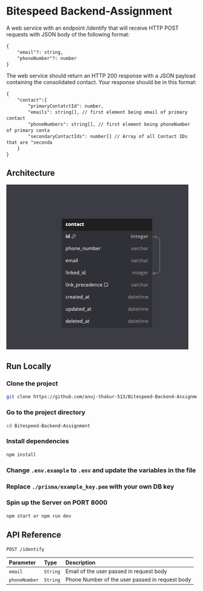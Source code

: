 # Bitespeed Backend-Assignment

A web service with an endpoint /identify that will receive HTTP POST requests with
JSON body of the following format:

```
{
    "email"?: string,
    "phoneNumber"?: number
}
```

The web service should return an HTTP 200 response with a JSON payload containing the consolidated contact.
Your response should be in this format:

```
{
    "contact":{
        "primaryContatctId": number,
        "emails": string[], // first element being email of primary contact
        "phoneNumbers": string[], // first element being phoneNumber of primary conta
        "secondaryContactIds": number[] // Array of all Contact IDs that are "seconda
    }
}
```

## Architecture

![](./github_assets/DB.jpg)

## Run Locally

### Clone the project

```bash
git clone https://github.com/anuj-thakur-513/Bitespeed-Backend-Assignment.git
```

### Go to the project directory

```bash
cd Bitespeed-Backend-Assignment
```

### Install dependencies

```bash
npm install
```

### Change `.env.example` to `.env` and update the variables in the file

### Replace `./prisma/example_key.pem` with your own DB key

### Spin up the Server on PORT 8000

```bash
npm start or npm run dev
```

## API Reference

```http
POST /identify
```

| Parameter     | Type     | Description                                     |
| :------------ | :------- | :---------------------------------------------- |
| `email`       | `String` | Email of the user passed in request body        |
| `phoneNumber` | `String` | Phone Number of the user passed in request body |
